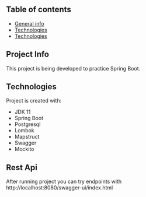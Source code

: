 ## Table of contents
* [General info](#project-info)
* [Technologies](#technologies)
* [Technologies](#rest-api)

## Project Info
This project is being developed to practice Spring Boot.
	
## Technologies
Project is created with:
* JDK 11
* Spring Boot
* Postgresql
* Lombok
* Mapstruct
* Swagger
* Mockito

## Rest Api

After running project you can try endpoints with http://localhost:8080/swagger-ui/index.html